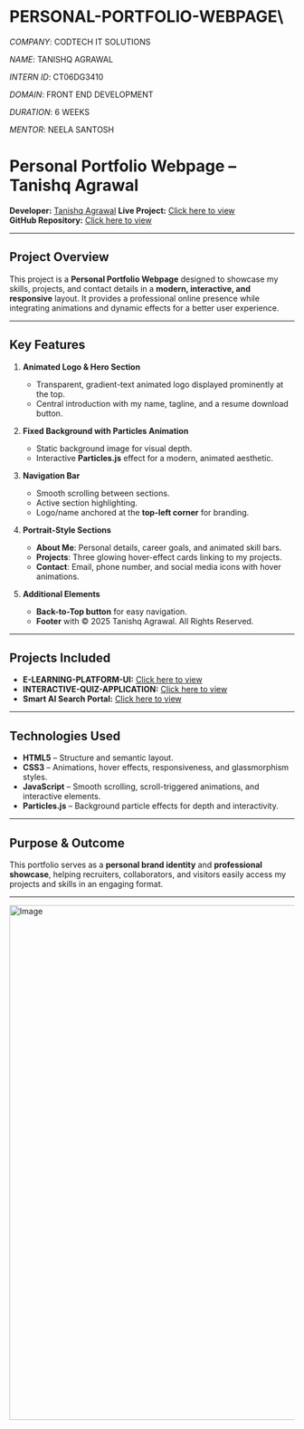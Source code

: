# PERSONAL-PORTFOLIO-WEBPAGE\

*COMPANY*:  CODTECH IT SOLUTIONS

*NAME*:  TANISHQ AGRAWAL

*INTERN ID*: CT06DG3410

*DOMAIN*:  FRONT END DEVELOPMENT

*DURATION*: 6 WEEKS

*MENTOR*:  NEELA SANTOSH

# Personal Portfolio Webpage – Tanishq Agrawal

**Developer:** [Tanishq Agrawal](https://www.linkedin.com/in/tanishq-agrawal-91a505335)
**Live Project:** [Click here to view](https://tanishq-124.github.io/PERSONAL-PORTFOLIO-WEBPAGE/)  
**GitHub Repository:** [Click here to view](https://github.com/tanishq-124/PERSONAL-PORTFOLIO-WEBPAGE)

---

## **Project Overview**  
This project is a **Personal Portfolio Webpage** designed to showcase my skills, projects, and contact details in a **modern, interactive, and responsive** layout. It provides a professional online presence while integrating animations and dynamic effects for a better user experience.

---

## **Key Features**
1. **Animated Logo & Hero Section**  
   - Transparent, gradient-text animated logo displayed prominently at the top.  
   - Central introduction with my name, tagline, and a resume download button.

2. **Fixed Background with Particles Animation**  
   - Static background image for visual depth.  
   - Interactive **Particles.js** effect for a modern, animated aesthetic.

3. **Navigation Bar**  
   - Smooth scrolling between sections.  
   - Active section highlighting.  
   - Logo/name anchored at the **top-left corner** for branding.

4. **Portrait-Style Sections**  
   - **About Me**: Personal details, career goals, and animated skill bars.  
   - **Projects**: Three glowing hover-effect cards linking to my projects.  
   - **Contact**: Email, phone number, and social media icons with hover animations.

5. **Additional Elements**  
   - **Back-to-Top button** for easy navigation.  
   - **Footer** with © 2025 Tanishq Agrawal. All Rights Reserved.

---

## **Projects Included**
- **E-LEARNING-PLATFORM-UI:** [Click here to view](https://tanishq-124.github.io/E-LEARNING-PLATFORM-UI/)  
- **INTERACTIVE-QUIZ-APPLICATION:** [Click here to view](https://tanishq-124.github.io/INTERACTIVE-QUIZ-APPLICATION/)  
- **Smart AI Search Portal:** [Click here to view](https://tanishq-124.github.io/cs50_project1/)

---

## **Technologies Used**
- **HTML5** – Structure and semantic layout.  
- **CSS3** – Animations, hover effects, responsiveness, and glassmorphism styles.  
- **JavaScript** – Smooth scrolling, scroll-triggered animations, and interactive elements.  
- **Particles.js** – Background particle effects for depth and interactivity.

---

## **Purpose & Outcome**
This portfolio serves as a **personal brand identity** and **professional showcase**, helping recruiters, collaborators, and visitors easily access my projects and skills in an engaging format.

---


<img width="1900" height="909" alt="Image" src="https://github.com/user-attachments/assets/6a81417a-7768-431e-ad02-ef4bee6653eb" />
